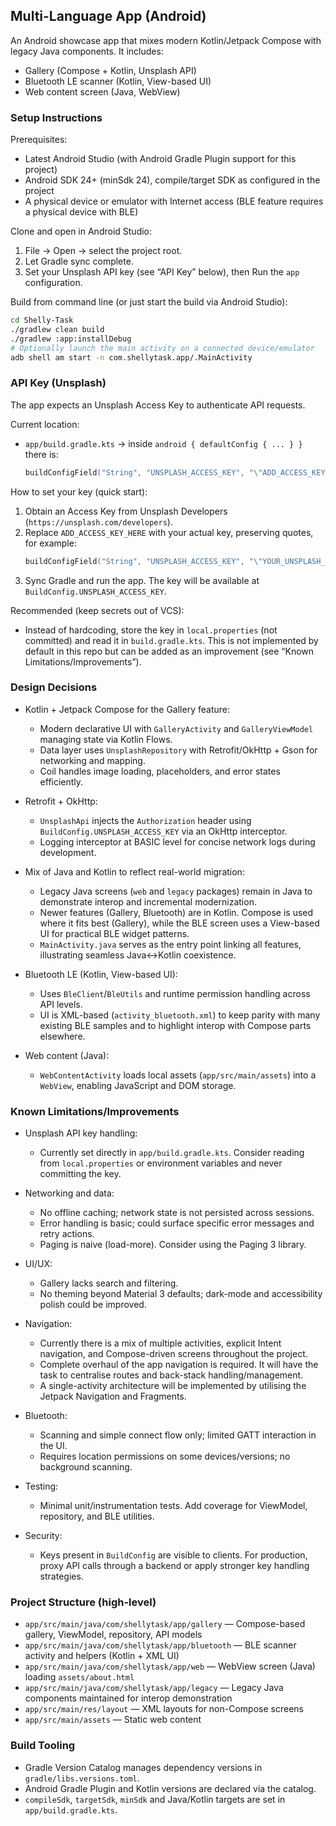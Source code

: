 ## Multi-Language App (Android)

An Android showcase app that mixes modern Kotlin/Jetpack Compose with legacy Java components. It includes:
- Gallery (Compose + Kotlin, Unsplash API)
- Bluetooth LE scanner (Kotlin, View-based UI)
- Web content screen (Java, WebView)


### Setup Instructions

Prerequisites:
- Latest Android Studio (with Android Gradle Plugin support for this project)
- Android SDK 24+ (minSdk 24), compile/target SDK as configured in the project
- A physical device or emulator with Internet access (BLE feature requires a physical device with BLE)

Clone and open in Android Studio:
1. File → Open → select the project root.
2. Let Gradle sync complete.
3. Set your Unsplash API key (see “API Key” below), then Run the `app` configuration.

Build from command line (or just start the build via Android Studio):
```bash
cd Shelly-Task
./gradlew clean build
./gradlew :app:installDebug
# Optionally launch the main activity on a connected device/emulator
adb shell am start -n com.shellytask.app/.MainActivity
```


### API Key (Unsplash)

The app expects an Unsplash Access Key to authenticate API requests.

Current location:
- `app/build.gradle.kts` → inside `android { defaultConfig { ... } }` there is:
  ```kotlin
  buildConfigField("String", "UNSPLASH_ACCESS_KEY", "\"ADD_ACCESS_KEY_HERE\"")
  ```

How to set your key (quick start):
1. Obtain an Access Key from Unsplash Developers (`https://unsplash.com/developers`).
2. Replace `ADD_ACCESS_KEY_HERE` with your actual key, preserving quotes, for example:
   ```kotlin
   buildConfigField("String", "UNSPLASH_ACCESS_KEY", "\"YOUR_UNSPLASH_ACCESS_KEY\"")
   ```
3. Sync Gradle and run the app. The key will be available at `BuildConfig.UNSPLASH_ACCESS_KEY`.

Recommended (keep secrets out of VCS):
- Instead of hardcoding, store the key in `local.properties` (not committed) and read it in `build.gradle.kts`. This is not implemented by default in this repo but can be added as an improvement (see “Known Limitations/Improvements”).


### Design Decisions

- Kotlin + Jetpack Compose for the Gallery feature:
  - Modern declarative UI with `GalleryActivity` and `GalleryViewModel` managing state via Kotlin Flows.
  - Data layer uses `UnsplashRepository` with Retrofit/OkHttp + Gson for networking and mapping.
  - Coil handles image loading, placeholders, and error states efficiently.

- Retrofit + OkHttp:
  - `UnsplashApi` injects the `Authorization` header using `BuildConfig.UNSPLASH_ACCESS_KEY` via an OkHttp interceptor.
  - Logging interceptor at BASIC level for concise network logs during development.

- Mix of Java and Kotlin to reflect real-world migration:
  - Legacy Java screens (`web` and `legacy` packages) remain in Java to demonstrate interop and incremental modernization.
  - Newer features (Gallery, Bluetooth) are in Kotlin. Compose is used where it fits best (Gallery), while the BLE screen uses a View-based UI for practical BLE widget patterns.
  - `MainActivity.java` serves as the entry point linking all features, illustrating seamless Java↔Kotlin coexistence.

- Bluetooth LE (Kotlin, View-based UI):
  - Uses `BleClient`/`BleUtils` and runtime permission handling across API levels.
  - UI is XML-based (`activity_bluetooth.xml`) to keep parity with many existing BLE samples and to highlight interop with Compose parts elsewhere.

- Web content (Java):
  - `WebContentActivity` loads local assets (`app/src/main/assets`) into a `WebView`, enabling JavaScript and DOM storage.


### Known Limitations/Improvements

- Unsplash API key handling:
  - Currently set directly in `app/build.gradle.kts`. Consider reading from `local.properties` or environment variables and never committing the key.

- Networking and data:
  - No offline caching; network state is not persisted across sessions.
  - Error handling is basic; could surface specific error messages and retry actions.
  - Paging is naive (load-more). Consider using the Paging 3 library.

- UI/UX:
  - Gallery lacks search and filtering.
  - No theming beyond Material 3 defaults; dark-mode and accessibility polish could be improved.

- Navigation:
  - Currently there is a mix of multiple activities, explicit Intent navigation, and Compose-driven screens throughout the project.
  - Complete overhaul of the app navigation is required. It will have the task to centralise routes and back-stack handling/management.
  - A single-activity architecture will be implemented by utilising the Jetpack Navigation and Fragments.

- Bluetooth:
  - Scanning and simple connect flow only; limited GATT interaction in the UI.
  - Requires location permissions on some devices/versions; no background scanning.

- Testing:
  - Minimal unit/instrumentation tests. Add coverage for ViewModel, repository, and BLE utilities.

- Security:
  - Keys present in `BuildConfig` are visible to clients. For production, proxy API calls through a backend or apply stronger key handling strategies.


### Project Structure (high-level)

- `app/src/main/java/com/shellytask/app/gallery` — Compose-based gallery, ViewModel, repository, API models
- `app/src/main/java/com/shellytask/app/bluetooth` — BLE scanner activity and helpers (Kotlin + XML UI)
- `app/src/main/java/com/shellytask/app/web` — WebView screen (Java) loading `assets/about.html`
- `app/src/main/java/com/shellytask/app/legacy` — Legacy Java components maintained for interop demonstration
- `app/src/main/res/layout` — XML layouts for non-Compose screens
- `app/src/main/assets` — Static web content


### Build Tooling

- Gradle Version Catalog manages dependency versions in `gradle/libs.versions.toml`.
- Android Gradle Plugin and Kotlin versions are declared via the catalog.
- `compileSdk`, `targetSdk`, `minSdk` and Java/Kotlin targets are set in `app/build.gradle.kts`.



